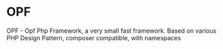 OPF
===

OPF - Opf Php Framework, a very small fast framework. Based on various PHP Design Pattern, composer compatible, with namespaces
